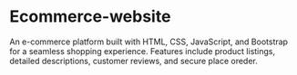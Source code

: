 # Ecommerce-website
An e-commerce platform built with HTML, CSS, JavaScript, and Bootstrap for a seamless shopping experience. Features include product listings, detailed descriptions, customer reviews, and secure place oreder.
